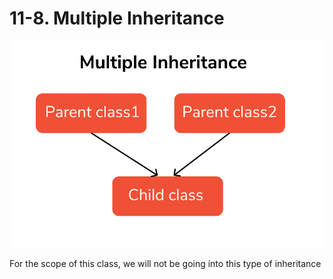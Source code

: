 # 11-8. Multiple Inheritance

![Image](../.tutorial/images/multiple_inheritance.png)

For the scope of this class, we will not be going into this type of inheritance
